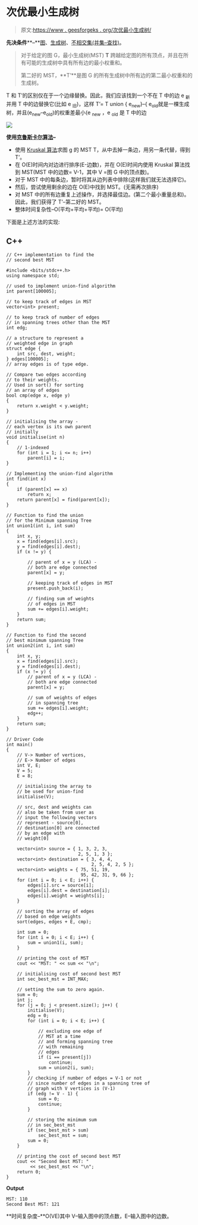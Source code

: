 # 次优最小生成树

> 原文:[https://www . geesforgeks . org/次优最小生成树/](https://www.geeksforgeeks.org/second-best-minimum-spanning-tree/)

**先决条件****–**[图](https://www.geeksforgeeks.org/graph-data-structure-and-algorithms/)、[生成树](https://en.wikipedia.org/wiki/Spanning_tree)、[不相交集(并集–查找)](https://www.geeksforgeeks.org/union-find/)。

> 对于给定的图 G，最小生成树(MST) **T** 跨越给定图的所有顶点，并且在所有可能的生成树中具有所有边的最小权重和。
> 
> 第二好的 MST，**T’**是图 G 的所有生成树中所有边的第二最小权重和的生成树。

T 和 T’的区别仅在于一个边缘替换。因此，我们应该找到一个不在 T 中的边 e <sub>新</sub>并用 T 中的边替换它(比如 e <sub>旧</sub>)，这样 T’= T union { e<sub>new</sub>}–{ e<sub>old</sub>就是一棵生成树，并且(e<sub>new</sub>–e<sub>old</sub>)的权重差最小(e <sub>new</sub> ，e <sub>old</sub> 是 T 中的边

[![](img/0ac77ecddb612636de2a012ae57b2990.png)](https://media.geeksforgeeks.org/wp-content/uploads/20201111102628/secondmst.jpg)

**使用[克鲁斯卡尔算法](https://www.geeksforgeeks.org/kruskals-minimum-spanning-tree-algorithm-greedy-algo-2/)–**

*   使用 [Kruskal 算法](https://www.geeksforgeeks.org/kruskals-minimum-spanning-tree-algorithm-greedy-algo-2/)求图 g 的 MST T，从中去掉一条边，用另一条代替，得到 T’。
*   在 O(E)时间内对边进行排序(E-边数)，并在 O(E)时间内使用 Kruskal 算法找到 MST(MST 中的边数= V-1，其中 V =图 G 中的顶点数)。
*   对于 MST 中的每条边，暂时将其从边列表中排除(这样我们就无法选择它)。
*   然后，尝试使用剩余的边在 O(E)中找到 MST。(无需再次排序)
*   对 MST 中的所有边重复上述操作，并选择最佳边。(第二个最小重量总和)。因此，我们获得了 T’–第二好的 MST。
*   整体时间复杂性–O(平均+平均+平均)= O(平均)

下面是上述方法的实现:

## C++

```
// C++ implementation to find the
// second best MST

#include <bits/stdc++.h>
using namespace std;

// used to implement union-find algorithm
int parent[100005];

// to keep track of edges in MST
vector<int> present;

// to keep track of number of edges
// in spanning trees other than the MST
int edg;

// a structure to represent a
// weighted edge in graph
struct edge {
    int src, dest, weight;
} edges[100005];
// array edges is of type edge.

// Compare two edges according
// to their weights.
// Used in sort() for sorting
// an array of edges
bool cmp(edge x, edge y)
{
    return x.weight < y.weight;
}

// initialising the array -
// each vertex is its own parent
// initially
void initialise(int n)
{
    // 1-indexed
    for (int i = 1; i <= n; i++)
        parent[i] = i;
}

// Implementing the union-find algorithm
int find(int x)
{
    if (parent[x] == x)
        return x;
    return parent[x] = find(parent[x]);
}

// Function to find the union
// for the Minimum spanning Tree
int union1(int i, int sum)
{
    int x, y;
    x = find(edges[i].src);
    y = find(edges[i].dest);
    if (x != y) {

        // parent of x = y (LCA) -
        // both are edge connected
        parent[x] = y;

        // keeping track of edges in MST
        present.push_back(i);

        // finding sum of weights
        // of edges in MST
        sum += edges[i].weight;
    }
    return sum;
}

// Function to find the second
// best minimum spanning Tree
int union2(int i, int sum)
{
    int x, y;
    x = find(edges[i].src);
    y = find(edges[i].dest);
    if (x != y) {
        // parent of x = y (LCA) -
        // both are edge connected
        parent[x] = y;

        // sum of weights of edges
        // in spanning tree
        sum += edges[i].weight;
        edg++;
    }
    return sum;
}

// Driver Code
int main()
{
    // V-> Number of vertices,
    // E-> Number of edges
    int V, E;
    V = 5;
    E = 8;

    // initialising the array to
    // be used for union-find
    initialise(V);

    // src, dest and weights can
    // also be taken from user as
    // input the following vectors
    // represent - source[0],
    // destination[0] are connected
    // by an edge with
    // weight[0]

    vector<int> source = { 1, 3, 2, 3,
                           2, 5, 1, 3 };
    vector<int> destination = { 3, 4, 4,
                                2, 5, 4, 2, 5 };
    vector<int> weights = { 75, 51, 19,
                            95, 42, 31, 9, 66 };
    for (int i = 0; i < E; i++) {
        edges[i].src = source[i];
        edges[i].dest = destination[i];
        edges[i].weight = weights[i];
    }

    // sorting the array of edges
    // based on edge weights
    sort(edges, edges + E, cmp);

    int sum = 0;
    for (int i = 0; i < E; i++) {
        sum = union1(i, sum);
    }

    // printing the cost of MST
    cout << "MST: " << sum << "\n";

    // initialising cost of second best MST
    int sec_best_mst = INT_MAX;

    // setting the sum to zero again.
    sum = 0;
    int j;
    for (j = 0; j < present.size(); j++) {
        initialise(V);
        edg = 0;
        for (int i = 0; i < E; i++) {

            // excluding one edge of
            // MST at a time
            // and forming spanning tree
            // with remaining
            // edges
            if (i == present[j])
                continue;
            sum = union2(i, sum);
        }
        // checking if number of edges = V-1 or not
        // since number of edges in a spanning tree of
        // graph with V vertices is (V-1)
        if (edg != V - 1) {
            sum = 0;
            continue;
        }

        // storing the minimum sum
        // in sec_best_mst
        if (sec_best_mst > sum)
            sec_best_mst = sum;
        sum = 0;
    }

    // printing the cost of second best MST
    cout << "Second Best MST: "
         << sec_best_mst << "\n";
    return 0;
}
```

**Output**

```
MST: 110
Second Best MST: 121

```

**时间复杂度–**O(VE)其中 V–输入图中的顶点数，E–输入图中的边数。